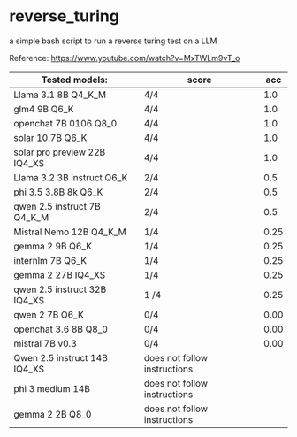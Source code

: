 # reverse_turing
a simple bash script to run a reverse turing test on a LLM

Reference: https://www.youtube.com/watch?v=MxTWLm9vT_o

Tested models:        |  score  | acc
----------------------|----------|------
Llama 3.1 8B Q4_K_M   |  4/4  | 1.0 
glm4 9B Q6_K          |  4/4  | 1.0
openchat 7B 0106 Q8_0 |  4/4  | 1.0
solar 10.7B Q6_K      |  4/4  | 1.0
solar pro preview 22B IQ4_XS | 4/4 | 1.0
Llama 3.2 3B instruct Q6_K   | 2/4 | 0.5
phi 3.5 3.8B 8k Q6_K  |  2/4  | 0.5
qwen 2.5 instruct 7B Q4_K_M | 2/4 | 0.5
Mistral Nemo 12B Q4_K_M | 1/4 | 0.25
gemma 2 9B Q6_K       |  1/4  | 0.25
internlm 7B Q6_K      |  1/4  | 0.25
gemma 2 27B IQ4_XS    |  1/4  | 0.25
qwen 2.5 instruct 32B IQ4_XS | 1 /4 | 0.25
qwen 2 7B Q6_K        |  0/4  | 0.00
openchat 3.6 8B Q8_0  |  0/4  | 0.00  
mistral 7B v0.3       |  0/4  | 0.00
Qwen 2.5 instruct 14B IQ4_XS | does not follow instructions
phi 3 medium 14B      | does not follow instructions
gemma 2 2B Q8_0       | does not follow instructions
